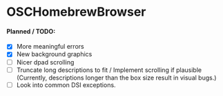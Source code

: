 # OSCHomebrewBrowser
#### Planned / TODO:
- [x] More meaningful errors
- [x] New background graphics
- [ ] Nicer dpad scrolling
- [ ] Truncate long descriptions to fit / Implement scrolling if plausible (Currently, descriptions longer than the box size result in visual bugs.)
- [ ] Look into common DSI exceptions.

